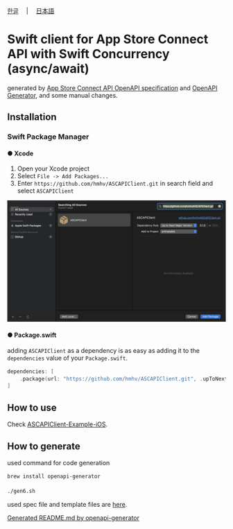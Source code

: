 [한글](README_KR.md)　 | 　[日本語](README_JP.md)

# Swift client for App Store Connect API with Swift Concurrency (async/await)

generated by [App Store Connect API OpenAPI specification](https://developer.apple.com/documentation/appstoreconnectapi) and [OpenAPI Generator](https://openapi-generator.tech), 
and some manual changes.

## Installation

### Swift Package Manager

#### ● Xcode
1. Open your Xcode project
2. Select `File -> Add Packages...`
3. Enter `https://github.com/hmhv/ASCAPIClient.git` in search field and select `ASCAPIClient`

![SPM with Xcode](images/README.md-10-34-34.png)

#### ● Package.swift

adding `ASCAPIClient` as a dependency is as easy as adding it to the `dependencies` value of your `Package.swift`.

```swift
dependencies: [
    .package(url: "https://github.com/hmhv/ASCAPIClient.git", .upToNextMajor(from: "3.4.2"))
]
```

## How to use
Check [ASCAPIClient-Example-iOS](https://github.com/hmhv/ASCAPIClient-Example-iOS).

## How to generate

used command for code generation

```bash
brew install openapi-generator

./gen6.sh
```

used spec file and template files are [here](./raw_data).

[Generated README.md by openapi-generator](./README_GENERATOR.md)
